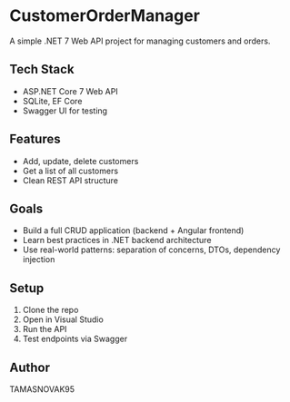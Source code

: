 # CustomerOrderManager
A simple .NET 7 Web API project for managing customers and orders.  
## Tech Stack
- ASP.NET Core 7 Web API
- SQLite, EF Core
- Swagger UI for testing

## Features
- Add, update, delete customers
- Get a list of all customers
- Clean REST API structure

## Goals
- Build a full CRUD application (backend + Angular frontend)
- Learn best practices in .NET backend architecture
- Use real-world patterns: separation of concerns, DTOs, dependency injection

## Setup
1. Clone the repo
2. Open in Visual Studio
3. Run the API
4. Test endpoints via Swagger

## Author
TAMASNOVAK95

